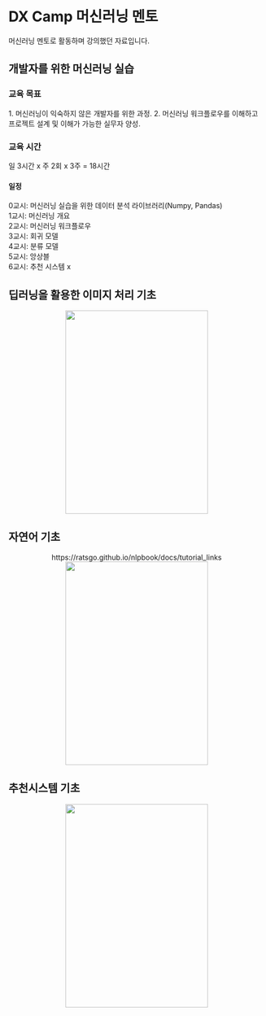 # DX Camp 머신러닝 멘토

머신러닝 멘토로 활동하며 강의했던 자료입니다.
<h2> 개발자를 위한 머신러닝 실습</h2>

<h3> 교육 목표 </h3>
1. 머신러닝이 익숙하지 않은 개발자를 위한 과정.
2. 머신러닝 워크플로우를 이해하고 프로젝트 설계 및 이해가 가능한 실무자 양성.

<h3> 교육 시간 </h3>
일 3시간 x 주 2회 x 3주 = 18시간

<h4> 일정 </h4>
0교시: 머신러닝 실습을 위한 데이터 분석 라이브러리(Numpy, Pandas)<br/>
1교시: 머신러닝 개요<br/>
2교시: 머신러닝 워크플로우 <br/>
3교시: 회귀 모델 <br/>
4교시: 분류 모델 <br/>
5교시: 앙상블 <br/>
6교시: 추천 시스템 x<br/>



<h2> 딥러닝을 활용한 이미지 처리 기초</h2>
<div align=center> 
  <img src="https://user-images.githubusercontent.com/39451858/207398121-80fa2bee-2003-47b3-8d2a-8900ff9bb4b7.png"  width="280" height="400"/>
</div>

<h2> 자연어 기초</h2>
<div align=center> 
  https://ratsgo.github.io/nlpbook/docs/tutorial_links <br/>
  <img src="https://user-images.githubusercontent.com/39451858/207397987-f82539ce-7b09-470e-8144-8a1228ed3353.png"  width="280" height="400"/>
</div>
<h2> 추천시스템 기초</h2>
<div align=center> 
  <img src="https://user-images.githubusercontent.com/39451858/207398205-ac9f905b-d3e9-497b-b053-6cfcbee73fba.png"  width="280" height="400"/>
</div>
